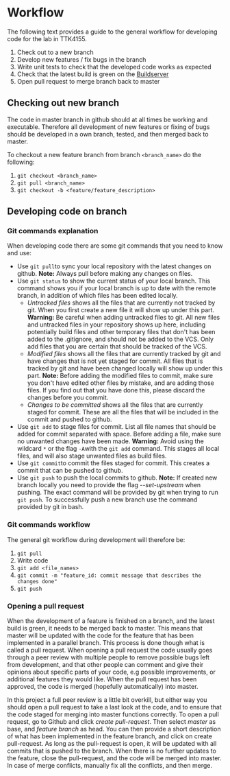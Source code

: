 # Workflow

The following text provides a guide to the general workflow for developing code for the lab in TTK4155.
1. Check out to a new branch
2. Develop new features / fix bugs in the branch
3. Write unit tests to check that the developed code works as expected
4. Check that the latest build is green on the [Buildserver](https://drone.viestinta.eu/)
5. Open pull request to merge branch back to master


## Checking out new branch

The code in master branch in github should at all times be working and executable. Therefore all development of new features or fixing of bugs should be developed in a own branch, tested, and then merged back to master.

To checkout a new feature branch from branch `<branch_name>` do the following:
1. `git checkout <branch_name>`
2. `git pull <branch_name>`
3. `git checkout -b <feature/feature_description>`

## Developing code on branch

### Git commands explanation
When developing code there are some git commands that you need to know and use:
* Use `git pull`to sync your local repository with the latest changes on github.
    **Note:** Always pull before making any changes on files.
* Use `git status` to show the current status of your local branch. This command shows you if your local branch is up to date with the remote branch, in addition of which files has been edited locally.
    * *Untracked files* shows all the files that are currently not tracked by git. When you first create a new file it will show up under this part. 
    **Warning:** Be careful when adding untracked files to git. All new files and untracked files in your repository shows up here, including potentially build files and other temporary files that don't has been added to the .gitignore, and should not be added to the VCS. Only add files that you are certain that should be tracked of the VCS.
    * *Modified files* shows all the files that are currently tracked by git and have changes that is not yet staged for commit. All files that is tracked by git and have been changed locally will show up under this part.
    **Note:** Before adding the modified files to commit, make sure you don't have edited other files by mistake, and are adding those files. If you find out that you have done this, please discard the changes before you commit. 
    * *Changes to be committed* shows all the files that are currently staged for commit. These are all the files that will be included in the commit and pushed to github.
* Use `git add` to stage files for commit. List all file names that should be added for commit separated with space. Before adding a file, make sure no unwanted changes have been made.
 **Warning:** Avoid using the wildcard `*` or the flag `-A`with the `git add` command. This stages all  local files, and will also stage unwanted files as build files.
* Use `git commit`to commit the files staged for commit. This creates a commit that can be pushed to github.
* Use `git push` to push the local commits to github.
    **Note:** If created new branch locally you need to provide the flag *--set-upstream* when pushing. The exact command will be provided by git when trying to run `git push`. To successfully push a new branch use the command provided by git in bash.

### Git commands workflow
The general git workflow during development will therefore be:
1. `git pull`
2. Write code
3. `git add <file_names>`
4. `git commit -m "feature_id: commit message that describes the changes done"`
5. `git push`

### Opening a pull request
When the development of a feature is finished on a branch, and the latest build is green, it needs to be merged back to master. This means that master will be updated with the code for the feature that has been implemented in a parallel branch. This process is done though what is called a pull request. When opening a pull request the code usually goes through a peer review with multiple people to remove possible bugs left from development, and that other people can comment and give their opinions about specific parts of your code, e.g possible improvements, or additional features they would like. When the pull request has been approved, the code is merged (hopefully automatically) into master.

In this project a full peer review is a little bit overkill, but either way you should open a pull request to take a last look at the code, and to ensure that the code staged for merging into master functions correctly. To open a pull request, go to Github and click *create pull-request*. Then select *master* as base, and *feature branch* as head. You can then provide a short description of what has been implemented in the feature branch, and click on create pull-request. As long as the pull-request is open, it will be updated with all commits that is pushed to the branch. When there is no further updates to the feature, close the pull-request, and the code will be merged into master. In case of merge conflicts, manually fix all the conflicts, and then merge.


